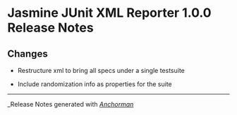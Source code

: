 # Jasmine JUnit XML Reporter 1.0.0 Release Notes

## Changes

* Restructure xml to bring all specs under a single testsuite

* Include randomization info as properties for the suite


------

_Release Notes generated with _[Anchorman](http://github.com/infews/anchorman)_
